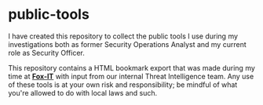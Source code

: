 # public-tools
I have created this repository to collect the public tools I use during my investigations both as former Security Operations Analyst and my current role as Security Officer. 

This repository contains a HTML bookmark export that was made during my time at [**Fox-IT**](https://www.fox-it.com/) with input from our internal Threat Intelligence team. Any use of these tools is at your own risk and responsibility; be mindful of what you're allowed to do with local laws and such.
